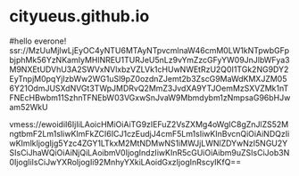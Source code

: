 # cityueus.github.io
#hello everone!
ssr://MzUuMjIwLjEyOC4yNTU6MTAyNTpvcmlnaW46cmM0LW1kNTpwbGFpbjphMk56YzNKamIyMHlNREU1TURJeU5nLz9vYmZzcGFyYW09JnJlbWFya3M9NXEtUDVhU3A2SWVxNVlxbzVZLVk1cHUwNWEtRzU2Q0I1TGk2NG9DY2EyTnpjM0pqYjIzbWw2WG1uSl9pZ0ozdnZJemt2b3ZscG9MaWdKMXJZM056Y21OdmJUSXdNVGt3TWpJMDRvQ2MmZ3JvdXA9YTJOemMzSXVZMk1nTFNEcHBwbm11SzhnTFNEbW03VGxwSnJvaW9Mbmdybm1zNmpsaG96bHJwam52WkU


vmess://ewoidiI6IjIiLAoicHMiOiAiTG9zIEFuZ2VsZXMg4oWgIC8gZnJlZS52MngtbmF2Lm1sIiwKImFkZCI6ICJ1czEudjJ4cmF5Lm1sIiwKInBvcnQiOiAiNDQzIiwKImlkIjogIjg5Yzc4ZGY1LTkxM2MtNDMwNS1iMWJjLWNlZDYwNzI5NGU2YSIsCiJhaWQiOiAiNjQiLAoibmV0IjogIndzIiwKInR5cGUiOiAibm9uZSIsCiJob3N0IjogIiIsCiJwYXRoIjogIi92MnhyYXkiLAoidGxzIjogInRscyIKfQ==
